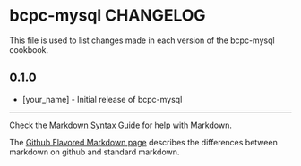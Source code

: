 bcpc-mysql CHANGELOG
====================

This file is used to list changes made in each version of the bcpc-mysql cookbook.

0.1.0
-----
- [your_name] - Initial release of bcpc-mysql

- - -
Check the [Markdown Syntax Guide](http://daringfireball.net/projects/markdown/syntax) for help with Markdown.

The [Github Flavored Markdown page](http://github.github.com/github-flavored-markdown/) describes the differences between markdown on github and standard markdown.
